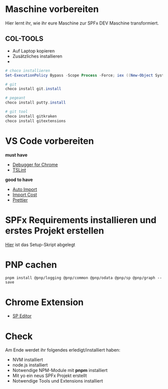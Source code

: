 # Maschine vorbereiten

Hier lernt ihr, wie ihr eure Maschine zur SPFx DEV Maschine transformiert.

## COL-TOOLS
* Auf Laptop kopieren
* Zusätzliches installieren
* 
```powershell
# choco installieren
Set-ExecutionPolicy Bypass -Scope Process -Force; iex ((New-Object System.Net.WebClient).DownloadString('https://chocolatey.org/install.ps1'))

# git
choco install git.install

# pegeant
choco install putty.install

# git tool
choco install gitkraken
choco install gitextensions
```

# VS Code vorbereiten

**must have**

- [Debugger for Chrome](https://marketplace.visualstudio.com/items?itemName=msjsdiag.debugger-for-chrome)
- [TSLint](https://marketplace.visualstudio.com/items?itemName=eg2.tslint)

**good to have**

- [Auto Import](https://marketplace.visualstudio.com/items?itemName=steoates.autoimport)
- [Import Cost](https://marketplace.visualstudio.com/items?itemName=wix.vscode-import-cost)
- [Prettier](https://marketplace.visualstudio.com/items?itemName=esbenp.prettier-vscode)

# SPFx Requirements installieren und erstes Projekt erstellen

[Hier](https://stash.garaio.com/projects/GPS/repos/col-tools/browse/Scripts/Setup-SPFxDevEnv.ps1) ist das Setup-Skript abgelegt

# PNP cachen

```bs
pnpm install @pnp/logging @pnp/common @pnp/odata @pnp/sp @pnp/graph --save
```

# Chrome Extension

- [SP Editor](https://chrome.google.com/webstore/detail/sp-editor/ecblfcmjnbbgaojblcpmjoamegpbodhd)

# Check

Am Ende werdet ihr folgendes erledigt/installiert haben:

- NVM installiert
- node.js installiert
- Notwendige NPM-Module mit **pnpm** installiert
- Mit yo ein neus SPFx Projekt erstellt
- Notwendige Tools und Extensions installiert